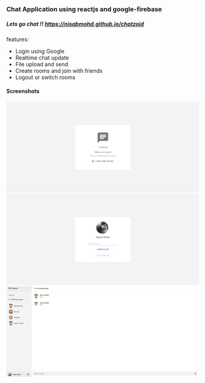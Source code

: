 ### Chat Application using reactjs and google-firebase
##### Lets go chat !! https://nisabmohd.github.io/chatzoid
features:
- Login using Google
- Realtime chat update
- File upload and send
- Create rooms and join with friends
- Logout or switch rooms

#### Screenshots
<img src="./images/2.png">
<img src="./images/3.png">
<img src="./images/1.png">
